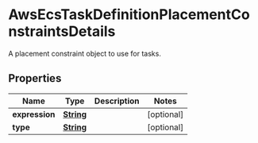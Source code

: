 

# AwsEcsTaskDefinitionPlacementConstraintsDetails

A placement constraint object to use for tasks.

## Properties

| Name | Type | Description | Notes |
|------------ | ------------- | ------------- | -------------|
|**expression** | [**String**](String.md) |  |  [optional] |
|**type** | [**String**](String.md) |  |  [optional] |



